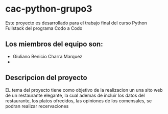 # cac-python-grupo3
Este proyecto es desarrollado para el trabajo final del curso Python Fullstack del programa Codo a Codo

## Los miembros del equipo son:
  - Giuliano Benicio Charra Marquez
  -
## Descripcion del proyecto
  EL tema del proyecto tiene como objetivo de la realizacion un una sito web de un restaurante elegante, la cual ademas de incluir los datos del restaurante, los platos ofrecidos, las opiniones de los comensales, se podran realizar   recervaciones
